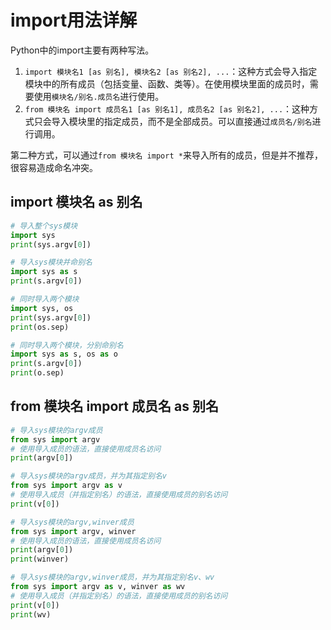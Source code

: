 # import用法详解

Python中的import主要有两种写法。

1. `import 模块名1 [as 别名], 模块名2 [as 别名2], ...`：这种方式会导入指定模块中的所有成员（包括变量、函数、类等）。在使用模块里面的成员时，需要使用`模块名/别名.成员名`进行使用。
2. `from 模块名 import 成员名1 [as 别名1], 成员名2 [as 别名2], ...`：这种方式只会导入模块里的指定成员，而不是全部成员。可以直接通过`成员名/别名`进行调用。

第二种方式，可以通过`from 模块名 import *`来导入所有的成员，但是并不推荐，很容易造成命名冲突。

## import 模块名 as 别名

```python
# 导入整个sys模块
import sys
print(sys.argv[0])

# 导入sys模块并命别名
import sys as s
print(s.argv[0])

# 同时导入两个模块
import sys, os
print(sys.argv[0])
print(os.sep)

# 同时导入两个模块，分别命别名
import sys as s, os as o
print(s.argv[0])
print(o.sep)
```

## from 模块名 import 成员名 as 别名

```python
# 导入sys模块的argv成员
from sys import argv
# 使用导入成员的语法，直接使用成员名访问
print(argv[0])

# 导入sys模块的argv成员，并为其指定别名v
from sys import argv as v
# 使用导入成员（并指定别名）的语法，直接使用成员的别名访问
print(v[0])

# 导入sys模块的argv,winver成员
from sys import argv, winver
# 使用导入成员的语法，直接使用成员名访问
print(argv[0])
print(winver)

# 导入sys模块的argv,winver成员，并为其指定别名v、wv
from sys import argv as v, winver as wv
# 使用导入成员（并指定别名）的语法，直接使用成员的别名访问
print(v[0])
print(wv)
```